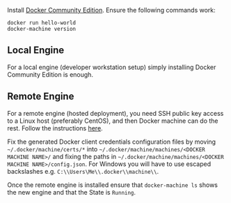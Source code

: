 Install [Docker Community Edition](https://www.docker.com/). Ensure the following commands work:

```
docker run hello-world
docker-machine version
```

## Local Engine
For a local engine (developer workstation setup) simply installing Docker Community Edition is enough.

## Remote Engine
For a remote engine (hosted deployment), you need SSH public key access to a Linux host (preferably CentOS), and then Docker machine can do the rest. Follow the instructions [here](https://docs.docker.com/machine/drivers/generic/).

Fix the generated Docker client credentials configuration files by moving `~/.docker/machine/certs/*` into `~/.docker/machine/machines/<DOCKER MACHINE NAME>/` and fixing the paths in `~/.docker/machine/machines/<DOCKER MACHINE NAME>/config.json`. For Windows you will have to use escaped backslashes e.g. `C:\\Users\Me\\.docker\\machine\\`.

Once the remote engine is installed ensure that `docker-machine ls` shows the new engine and that the State is `Running`.